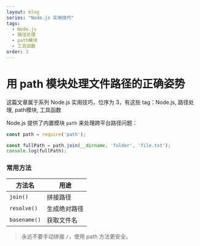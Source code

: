 ```yaml
---
layout: blog
series: "Node.js 实用技巧"
tags:
  - Node.js
  - 路径处理
  - path模块
  - 工具函数
order: 3
---
```


# 用 path 模块处理文件路径的正确姿势

这篇文章属于系列 Node.js 实用技巧，位序为 3，有这些 tag：Node.js, 路径处理, path模块, 工具函数

Node.js 提供了内置模块 `path` 来处理跨平台路径问题：

```js
const path = require('path');

const fullPath = path.join(__dirname, 'folder', 'file.txt');
console.log(fullPath);
```

### 常用方法

| 方法名         | 用途           |
|----------------|----------------|
| `join()`       | 拼接路径       |
| `resolve()`    | 生成绝对路径   |
| `basename()`   | 获取文件名     |

> 永远不要手动拼接 `/`，使用 path 方法更安全。